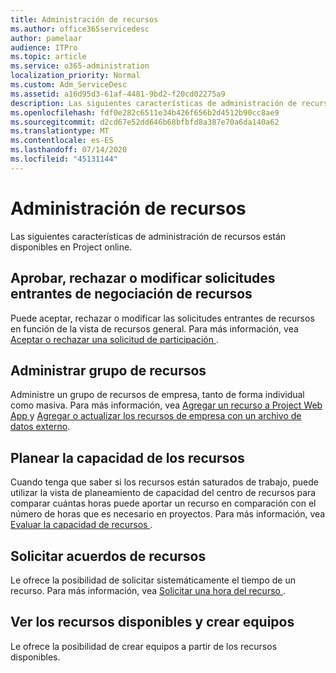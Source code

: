 ```yaml
---
title: Administración de recursos
ms.author: office365servicedesc
author: pamelaar
audience: ITPro
ms.topic: article
ms.service: o365-administration
localization_priority: Normal
ms.custom: Adm_ServiceDesc
ms.assetid: a16d95d3-61af-4481-9bd2-f20cd02275a9
description: Las siguientes características de administración de recursos están disponibles en Project online.
ms.openlocfilehash: fdf0e282c6511e34b426f656b2d4512b90cc8ae9
ms.sourcegitcommit: d2cd67e52dd646b68bfbfd8a387e70a6da140a62
ms.translationtype: MT
ms.contentlocale: es-ES
ms.lasthandoff: 07/14/2020
ms.locfileid: "45131144"
---
```

# <a name="resource-management"></a>Administración de recursos

Las siguientes características de administración de recursos están disponibles en Project online.
  
## <a name="approverejectmodify-incoming-resource-engagement-requests"></a>Aprobar, rechazar o modificar solicitudes entrantes de negociación de recursos

Puede aceptar, rechazar o modificar las solicitudes entrantes de recursos en función de la vista de recursos general. Para más información, vea [Aceptar o rechazar una solicitud de participación ](https://go.microsoft.com/fwlink/?LinkID=823659&amp;clcid=0x409).
  
## <a name="manage-resource-pool"></a>Administrar grupo de recursos

Administre un grupo de recursos de empresa, tanto de forma individual como masiva. Para más información, vea [Agregar un recurso a Project Web App ](https://go.microsoft.com/fwlink/?LinkID=823660&amp;clcid=0x409) y [Agregar o actualizar los recursos de empresa con un archivo de datos externo](https://go.microsoft.com/fwlink/?LinkID=823661&amp;clcid=0x409).
  
## <a name="plan-resource-capacity"></a>Planear la capacidad de los recursos

Cuando tenga que saber si los recursos están saturados de trabajo, puede utilizar la vista de planeamiento de capacidad del centro de recursos para comparar cuántas horas puede aportar un recurso en comparación con el número de horas que es necesario en proyectos. Para más información, vea [Evaluar la capacidad de recursos ](https://go.microsoft.com/fwlink/?LinkID=823662&amp;clcid=0x409).
  
## <a name="request-resource-agreements"></a>Solicitar acuerdos de recursos

Le ofrece la posibilidad de solicitar sistemáticamente el tiempo de un recurso. Para más información, vea [Solicitar una hora del recurso ](https://go.microsoft.com/fwlink/?LinkID=823663&amp;clcid=0x409).
  
## <a name="view-available-resources-and-build-teams"></a>Ver los recursos disponibles y crear equipos

Le ofrece la posibilidad de crear equipos a partir de los recursos disponibles.
  